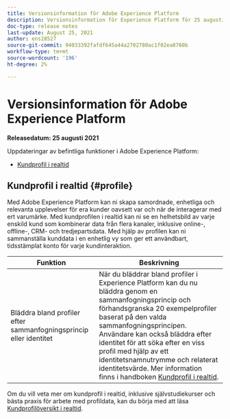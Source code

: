 ```yaml
---
title: Versionsinformation för Adobe Experience Platform
description: Versionsinformation för Experience Platform för 25 augusti 2021.
doc-type: release notes
last-update: August 25, 2021
author: ens28527
source-git-commit: 94933392fafdf645a44a2702780ac1f02ea8760b
workflow-type: tm+mt
source-wordcount: '196'
ht-degree: 2%

---
```



# Versionsinformation för Adobe Experience Platform

**Releasedatum: 25 augusti 2021**

Uppdateringar av befintliga funktioner i Adobe Experience Platform:

- [Kundprofil i realtid](#profile)

## Kundprofil i realtid {#profile}

Med Adobe Experience Platform kan ni skapa samordnade, enhetliga och relevanta upplevelser för era kunder oavsett var och när de interagerar med ert varumärke. Med kundprofilen i realtid kan ni se en helhetsbild av varje enskild kund som kombinerar data från flera kanaler, inklusive online-, offline-, CRM- och tredjepartsdata. Med hjälp av profilen kan ni sammanställa kunddata i en enhetlig vy som ger ett användbart, tidsstämplat konto för varje kundinteraktion.

| Funktion | Beskrivning |
| ------- | ----------- |
| Bläddra bland profiler efter sammanfogningsprincip eller identitet | När du bläddrar bland profiler i Experience Platform kan du nu bläddra genom en sammanfogningsprincip och förhandsgranska 20 exempelprofiler baserat på den valda sammanfogningsprincipen. Användare kan också bläddra efter identitet för att söka efter en viss profil med hjälp av ett identitetsnamnutrymme och relaterat identitetsvärde. Mer information finns i handboken [Kundprofil i realtid](../../profile/ui/user-guide.md). |

Om du vill veta mer om kundprofil i realtid, inklusive självstudiekurser och bästa praxis för arbete med profildata, kan du börja med att läsa [Kundprofilöversikt i realtid](../../profile/home.md).
